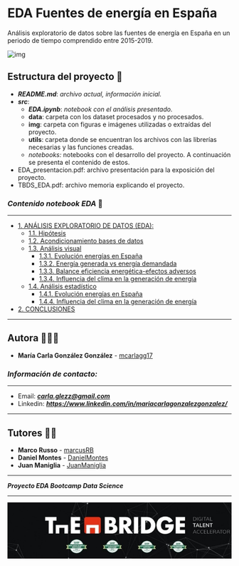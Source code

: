 # EDA Fuentes de energía en España
Análisis exploratorio de datos sobre las fuentes de energía en España en un periodo de tiempo comprendido entre 2015-2019.

![img](./src/img/img_readme.jpg)

## **Estructura** del proyecto 🗿 
- ***README.md***: *archivo actual, información inicial.*
- ***src***:
    - ***EDA.ipynb***: *notebook con el análisis presentado.*
    - **data**: carpeta con los dataset procesados y no procesados.
    - **img**: carpeta con figuras e imágenes utilizadas o extraídas del proyecto. 
    - **utils**: carpeta donde se encuentran los archivos con las librerías necesarias y las funciones creadas.
    - *notebooks:* notebooks con el desarrollo del proyecto. A continuación se presenta el contenido de estos.
- EDA_presentacion.pdf: archivo presentación para la exposición del proyecto.    
- TBDS_EDA.pdf: archivo memoria explicando el proyecto.   

### *Contenido notebook EDA* 📌 

---
- [ 1. ANÁLISIS EXPLORATORIO DE DATOS (EDA):](EDA.ipynb#1)
    - [1.1. Hipótesis](EDA.ipynb#11)
    - [1.2. Acondicionamiento bases de datos](EDA.ipynb#12)
    - [1.3. Análisis visual](EDA.ipynb#13)
        - [1.3.1. Evolución energías en España](EDA.ipynb#131)
        - [1.3.2. Energía generada vs energía demandada](EDA.ipynb#132)
        - [1.3.3. Balance eficiencia energética-efectos adversos](EDA.ipynb#133)
        - [1.3.4. Influencia del clima en la generación de energía](EDA.ipynb#134)
    - [1.4. Análisis estadístico](EDA.ipynb#14)
        - [1.4.1. Evolución energías en España](EDA.ipynb#141)
        - [1.4.4. Influencia del clima en la generación de energía](EDA.ipynb#144)
- [2. CONCLUSIONES](EDA.ipynb#2)
---


## Autora 👩🏽‍💻

* **María Carla González González** - [mcarlagg17](https://github.com/mcarlagg17)

### *Información de contacto:*
___
* Email: ***carla.glezz@gmail.com***
* Linkedin: ***https://www.linkedin.com/in/mariacarlagonzalezgonzalez/***
---

## Tutores 👨‍🏫

* **Marco Russo** - [marcusRB](https://github.com/marcusRB) 
* **Daniel Montes** - [DanielMontes](https://linkedin.com/in/daniel-montes-serrano-a81b9447)
* **Juan Maniglia** - [JuanManiglia](https://github.com/JuanManiglia)


---
***Proyecto EDA Bootcamp Data Science***

---

![img](./src/img/logo.jpg)

